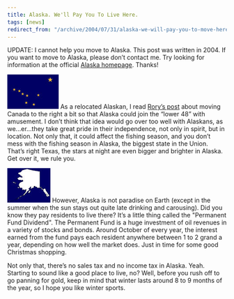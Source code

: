 ```yaml
---
title: Alaska. We'll Pay You To Live Here.
tags: [news]
redirect_from: "/archive/2004/07/31/alaska-we-will-pay-you-to-move-here.aspx/"
---
```


UPDATE: I cannot help you move to Alaska. This post was written in 2004.
If you want to move to Alaska, please don’t contact me. Try looking for
information at the official [Alaska
homepage](http://www.state.ak.us/ "State of Alaska Homepage"). Thanks!

![Alaska’s Flag](/images/alaskaflag.jpg) As a relocated Alaskan, I read
[Rory’s post](http://neopoleon.com/blog/posts/7379.aspx) about moving
Canada to the right a bit so that Alaska could join the “lower 48” with
amusement. I don’t think that idea would go over too well with Alaskans,
as we...er...they take great pride in their independence, not only in
spirit, but in location. Not only that, it could affect the fishing
season, and you don’t mess with the fishing season in Alaska, the
biggest state in the Union. That’s right Texas, the stars at night are
even bigger and brighter in Alaska. Get over it, we rule you.

![Alaska Map](/images/alaskaMap.jpg) However, Alaska is not paradise on
Earth (except in the summer when the sun stays out quite late drinking
and carousing). Did you know they pay residents to live there? It’s a
little thing called the "Permanent Fund Dividend". The Permanent Fund is
a huge investment of oil revenues in a variety of stocks and bonds.
Around October of every year, the interest earned from the fund pays
each resident anywhere between 1 to 2 grand a year, depending on how
well the market does. Just in time for some good Christmas shopping.

Not only that, there’s no sales tax and no income tax in Alaska. Yeah.
Starting to sound like a good place to live, no? Well, before you rush
off to go panning for gold, keep in mind that winter lasts around 8 to 9
months of the year, so I hope you like winter sports.

